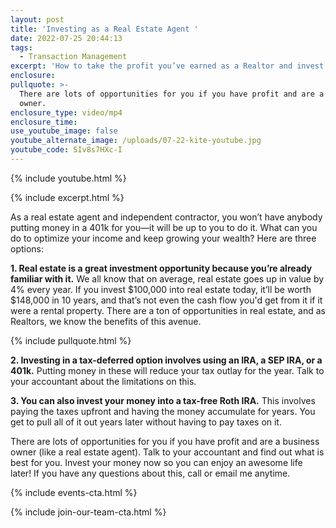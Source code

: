 ```yaml
---
layout: post
title: 'Investing as a Real Estate Agent '
date: 2022-07-25 20:44:13
tags:
  - Transaction Management
excerpt: 'How to take the profit you’ve earned as a Realtor and invest it. '
enclosure:
pullquote: >-
  There are lots of opportunities for you if you have profit and are a business
  owner. 
enclosure_type: video/mp4
enclosure_time:
use_youtube_image: false
youtube_alternate_image: /uploads/07-22-kite-youtube.jpg
youtube_code: SIv8s7HXc-I
---
```

{% include youtube.html %}

{% include excerpt.html %}

As a real estate agent and independent contractor, you won’t have anybody putting money in a 401k for you—it will be up to you to do it. What can you do to optimize your income and keep growing your wealth? Here are three options:&nbsp;

**1\. Real estate is a great investment opportunity because you’re already familiar with it.** We all know that on average, real estate goes up in value by 4% every year. If you invest $100,000 into real estate today, it’ll be worth $148,000 in 10 years, and that’s not even the cash flow you'd get from it if it were a rental property. There are a ton of opportunities in real estate, and as Realtors, we know the benefits of this avenue.&nbsp;

{% include pullquote.html %}

**2\. Investing in a tax-deferred option involves using an IRA, a SEP IRA, or a 401k.** Putting money in these will reduce your tax outlay for the year. Talk to your accountant about the limitations on this.&nbsp;

**3\. You can also invest your money into a tax-free Roth IRA.** This involves paying the taxes upfront and having the money accumulate for years. You get to pull all of it out years later without having to pay taxes on it.&nbsp;

There are lots of opportunities for you if you have profit and are a business owner (like a real estate agent). Talk to your accountant and find out what is best for you. Invest your money now so you can enjoy an awesome life later\! If you have any questions about this, call or email me anytime.&nbsp;

{% include events-cta.html %}

{% include join-our-team-cta.html %}